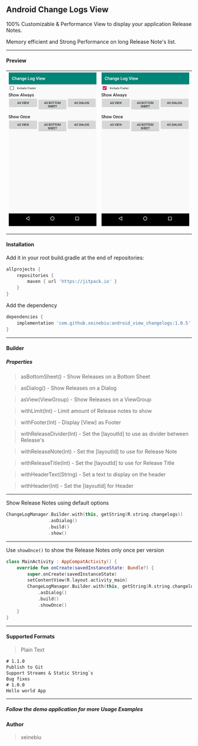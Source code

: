 ## Android Change Logs View
100% Customizable & Performance View to display your application Release Notes.

Memory efficient and Strong Performance on long Release Note's list.

----
#### Preview

| ![](docs/show_always.gif) | ![](docs/show_always_footer.gif) |
| ------------- | ------------- |

----
#### Installation
Add it in your root build.gradle at the end of repositories:
````groovy
allprojects {
	repositories {
		maven { url 'https://jitpack.io' }
	}
}
````
Add the dependency
````groovy
dependencies {
    implementation 'com.github.xeinebiu:android_view_changelogs:1.0.5'
}
````


----
#### Builder

##### Properties
> asBottomSheet() - Show Releases on a Bottom Sheet

> asDialog() - Show Releases on a Dialog

> asView(ViewGroup) - Show Releases on a ViewGroup

> withLimit(Int) - Limit amount of Release notes to show

> withFooter(Int) - Display [View] as Footer

> withReleaseDivider(Int) - Set the [layoutId] to use as divider between Release's

> withReleaseNote(Int) - Set the [layoutId] to use for Release Note

> withReleaseTitle(Int) - Set the [layoutId] to use for Release Title

> withHeaderText(String) - Set a text to display on the header

> withHeader(Int) - Set the [layoutId] for Header
----
Show Release Notes using default options
````kotlin
ChangeLogManager.Builder.with(this, getString(R.string.changelogs))
                .asDialog()
                .build()
                .show()
````


----
Use ```showOnce()``` to show the Release Notes only once per version
````kotlin
class MainActivity : AppCompatActivity() {
    override fun onCreate(savedInstanceState: Bundle?) {
        super.onCreate(savedInstanceState)
        setContentView(R.layout.activity_main)
        ChangeLogManager.Builder.with(this, getString(R.string.changelogs))
            .asDialog()
            .build()
            .showOnce()
    }
}
````


---
#### Supported Formats
> Plain Text
````
# 1.1.0
Publish to Git
Support Streams & Static String`s
Bug fixes
# 1.0.0
Hello world App
````

----
##### Follow the demo application for more Usage Examples

#### Author
> xeinebiu
